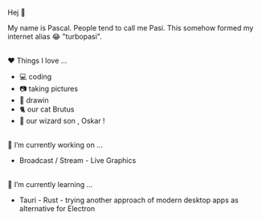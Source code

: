 Hej 👋

My name is Pascal. People tend to call me Pasi. This somehow formed my internet alias 😂 "turbopasi".<br><br>

❤ Things I love ... <br>
- 💻 coding
- 📷 taking pictures
- 🎨 drawin
- 🐈 our cat Brutus
- 👦 our wizard son , Oskar ! <br><br>


🔭 I’m currently working on ...<br>
- Broadcast / Stream - Live Graphics<br><br>

🌱 I’m currently learning ...<br>
- Tauri - Rust - trying another approach of modern desktop apps as alternative for Electron
